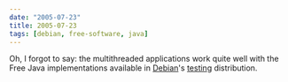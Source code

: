```yaml
---
date: "2005-07-23"
title: 2005-07-23
tags: [debian, free-software, java]
---
```

Oh, I forgot to say: the multithreaded applications work quite well
with the Free Java implementations available in
[Debian](http://www.debian.org/)'s
[testing](http://www.debian.org/releases/testing) distribution.


